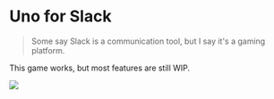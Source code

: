 # Uno for Slack

> Some say Slack is a communication tool, but I say it's a gaming platform.

This game works, but most features are still WIP.

![](https://cloud-cfqwrizot.vercel.app/image.png)
